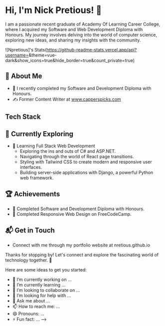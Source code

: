 # Hi, I'm Nick Pretious! 👋

I am a passionate recent graduate of Academy Of Learning Career College, where I acquired my Software and Web Development Diploma with Honours. My journey involves delving into the world of computer science, exploring new ideas, and sharing my insights with the community.

![Npretious]'s Stats(https://github-readme-stats.vercel.app/api?username=<Npretious>&theme=vue-dark&show_icons=true&hide_border=true&count_private=true)

## 🚀 About Me

- 🔭 I recently completed my Software and Development Diploma with Honours.
- ✍️ Former Content Writer at www.capperspicks.com

## Tech Stack

## 🌱 Currently Exploring

- 🚀 Learning Full Stack Web Development
  - Exploring the ins and outs of C# and ASP.NET.
  - Navigating through the world of React page transitions.
  - Styling with Tailwind CSS to create modern and responsive user interfaces.
  - Building server-side applications with Django, a powerful Python web framework.

 ## 🏆 Achievements

- 🌟 Completed Software and Development Diploma with Honours.
- 🌟 Completed Responsive Web Design on FreeCodeCamp.


## 📬 Get in Touch

- Connect with me through my portfolio website at nretious.github.io

Thanks for stopping by! Let's connect and explore the fascinating world of technology together. 🚀

Here are some ideas to get you started:

- 🔭 I’m currently working on ...
- 🌱 I’m currently learning ...
- 👯 I’m looking to collaborate on ...
- 🤔 I’m looking for help with ...
- 💬 Ask me about ...
- 📫 How to reach me: ...
- 😄 Pronouns: ...
- ⚡ Fun fact: ...
-->

